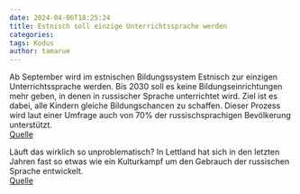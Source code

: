 ```yaml
---
date: 2024-04-06T18:25:24
title: Estnisch soll einzige Unterrichtssprache werden
categories:  
tags: Kodus  
author: tamarue
---
```


Ab September wird im estnischen Bildungssystem Estnisch zur einzigen Unterrichtssprache werden. Bis 2030 soll es keine Bildungseinrichtungen mehr geben, in denen in russischer Sprache unterrichtet wird. Ziel ist es dabei, alle Kindern gleiche Bildungschancen zu schaffen. Dieser Prozess wird laut einer Umfrage auch von 70% der russischsprachigen Bevölkerung unterstützt.  
[Quelle](https://estoniaedu.smai.ly/r?oid=8423&mid=hIQwOM5rb&lid=fY1nndcn&url=https%3A%2F%2Fwww.educationestonia.org%2Festonian-education-language-reform%2F%3Futm_campaign%3DUudiskiri.%25203%2520%252F%252024%26utm_medium%3Demail%26utm_source%3Dsendsmaily&s=c176766c3d6c75afd66ee1bbe0ac4c3ce0937b987f4a8e91da0d54d479626cad)

Läuft das wirklich so unproblematisch? In Lettland hat sich in den letzten Jahren fast so etwas wie ein Kulturkampf um den Gebrauch der russischen Sprache entwickelt.  
[Quelle](https://www.youtube.com/watch?v=VvLhog-iuZU)